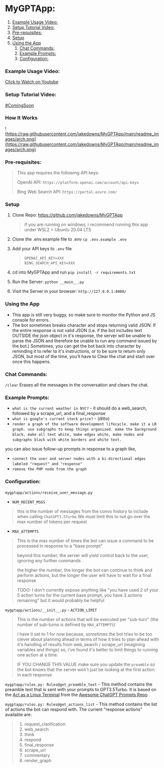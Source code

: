 # MyGPTApp:

<!-- MarkdownTOC autolink="true" style="ordered" -->

1. [Example Usage Video:](#example-usage-video)
1. [Setup Tutorial Video:](#setup-tutorial-video)
1. [Pre-requisites:](#pre-requisites)
1. [Setup](#setup)
1. [Using the App](#using-the-app)
	1. [Chat Commands:](#chat-commands)
	1. [Example Prompts:](#example-prompts)
	1. [Configuration:](#configuration)

<!-- /MarkdownTOC -->

### Example Usage Video:
[Click to Watch on Youtube](https://www.youtube.com/watch?v=bL7aMW3KQP0)

### Setup Tutorial Video:
[#ComingSoon]()

### How It Works
![https://raw.githubusercontent.com/jakedowns/MyGPTApp/main/readme_images/arch.png](https://raw.githubusercontent.com/jakedowns/MyGPTApp/main/readme_images/arch.png)


### Pre-requisites:

> This app requires the following API keys:
>
> OpenAI API: `https://platform.openai.com/account/api-keys`
>
> Bing Web Search API: `https://portal.azure.com/`

### Setup

1. Clone Repo: https://github.com/jakedowns/MyGPTApp

 	> if you are running on windows, i recommend running this app under WSL2 > Ubuntu 20.04 LTS

1. Clone the .env.example file to .env `cp .env.example .env`

1. Add your API keys to `.env` file

	> ```
	> OPENAI_API_KEY=XXX
	> BING_SEARCH_API_KEY=XXX
	> ```

1. cd into MyGPTApp and run `pip install -r requirements.txt`

1. Run the Server: `python __main__.py`

1. Visit the Server in your browser: `http://127.0.0.1:8000/`

### Using the App

- This app is still very buggy, so make sure to monitor the Python and JS console for errors.
- The bot sometimes breaks character and stops returning valid JSON. If the entire response is not valid JSON (i.e. if the bot includes text OUTSIDE the json object in it's response, the server will be unable to parse the JSON and therefore be unable to run any command issued by the bot.) Sometimes, you can get the bot back into character by reminding it to refer to it's instructions, or to be sure to return only JSON, but most of the time, you'll have to Clear the chat and start over once this happens.

### Chat Commands:

`/clear` Erases all the messages in the conversation and clears the chat.

### Example Prompts:

- `what is the current weather in NYC?` - it should do a web_search, followed by a scrape_url, and a final_response
- `what is google's current stock price?` - (ditto)
- `render a graph of the software development lifecycle. make it a LR graph. use subgraphs to keep things organized. make the background black, make all text white, make edges white, make nodes and subgraphs black with white borders and white text.`

you can also issue follow-up prompts in response to a graph like,
- `connect the user and server nodes with a bi-directional edges labeled "request" and "response"`
- `remove the PHP node from the graph`

### Configuration:

`mygptapp/actions/receive_user_message.py`

- `NUM_RECENT_MSGS`

> this is the number of messages from the convo history to include when calling `ChatGPT3.5Turbo` We must limit this to not go over the max number of tokens per request

- `MAX_ATTEMPTS`

> This is the max number of times the bot can issue a command to be processed in response to a "base prompt"
>
> beyond this number, the server will yield control back to the user, ignoring any further commands
>
> the higher the number, the longer the bot can continue to think and perform actions, but the longer the user will have to wait for a final response
>
> TODO: I don't currently expose anything like "you have used 2 of your 5 action turns for the current base prompt, you have 3 actions remaining" but it would probably be helpful

`mygptapp/actions/__init__.py` - `ACTION_LIMIT`

> This is the number of actions that will be executed per "sub-turn" (the number of sub-turns is defined by `MAX_ATTEMPTS`)
>
> I have it set to 1 for now because, sometimes the bot tries to be too clever about planning ahead in terms of how it tries to plan ahead with it's handling of results from web_search / scrape_url (imagining variables and things) so, i've found it's better to limit things to running one action at a time.
>
> IF YOU CHANGE THIS VALUE make sure you update the `preamble` so the bot knows that the server won't just be looking at the first action in each response



`mygptapp/rules.py: Rules@get_preamble_text` - This method contains the preamble text that is sent with your prompts to GPT3.5Turbo. It is based on the [Act as a Linux Terminal](https://github.com/f/awesome-chatgpt-prompts#act-as-a-linux-terminal) from the [Awesome ChatGPT Prompts Repo](https://github.com/f/awesome-chatgpt-prompts)

`mygptapp/rules.py: Rules@get_actions_list` - This method contains the list of actions the bot can respond with. The current "response actions" available are:

> 1. request_clarification
> 1. web_search
> 1. think
> 1. respond
> 1. final_response
> 1. scrape_url
> 1. commentary
> 1. render_graph
